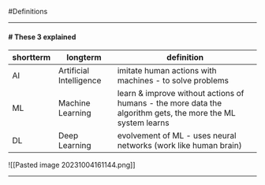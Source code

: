 #Definitions 

---
#### # These 3 explained

| shortterm | longterm                | definition                                                                                                  |
| --------- | ----------------------- | ----------------------------------------------------------------------------------------------------------- |
| AI        | Artificial Intelligence | imitate human actions with machines - to solve problems                                                     |
| ML        | Machine Learning        | learn & improve without actions of humans - the more data the algorithm gets, the more the ML system learns |
| DL        | Deep Learning           | evolvement of ML - uses neural networks (work like human brain)                                             |

![[Pasted image 20231004161144.png]]

---
